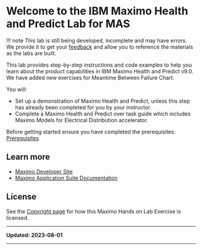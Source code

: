 # Welcome to the IBM Maximo Health and Predict Lab for MAS

!!! note
    This lab is still being developed, incomplete and may have errors.  We provide it to get your [feedback](https://github.com/IBM/maximo-labs/issues/new) and allow you to reference the materials as the labs are built.

This lab provides step-by-step instructions and code examples to help you learn about the product capabilities in IBM 
Maximo Health and Predict v9.0.  We have added new exercises for Meantime Between Failure Chart.

You will:

- Set up a demonstration of Maximo Health and Predict, unless this step has already been completed for you by your instructor.
- Complete a Maximo Health and Predict over task guide which includes Maximo Models for Electrical Distribution accelerator.


Before getting started ensure you have completed the prerequisites: [Prerequisites](prereqs.md)

## Learn more

- [Maximo Developer Site](https://developer.ibm.com/components/maximo/)
- [Maximo Application Suite Documentation](https://www.ibm.com/docs/en/mas)

## License

See the [Copyright page](../copyright) for how this Maximo Hands on Lab Exercise is licensed.

---

**Updated: 2023-08-01**

---
